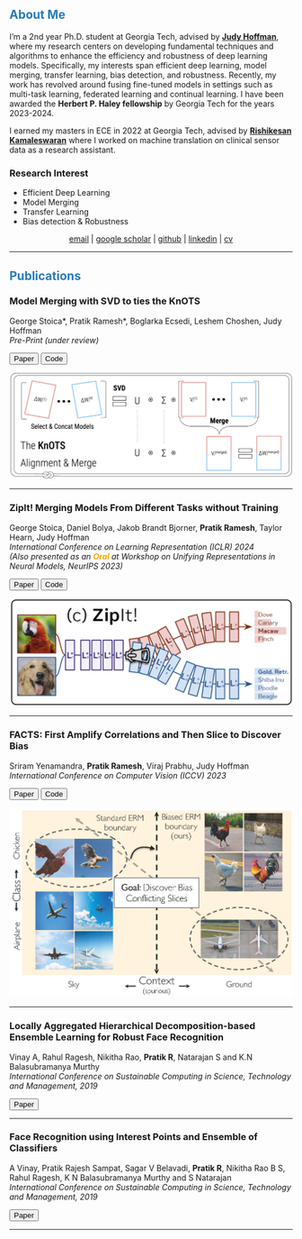 ## <span style="color:#287cb9;">About Me</span>
I’m a 2nd year Ph.D. student at Georgia Tech, advised by **[Judy Hoffman](https://faculty.cc.gatech.edu/~judy/)**, where my research centers on developing fundamental techniques and algorithms to enhance the efficiency and robustness of deep learning models. Specifically, my interests span efficient deep learning, model merging, transfer learning, bias detection, and robustness. Recently, my work has revolved around fusing fine-tuned models in settings such as multi-task learning, federated learning and continual learning. I have been awarded the **Herbert P. Haley fellowship** by Georgia Tech for the years 2023-2024.

I earned my masters in ECE in 2022 at Georgia Tech, advised by **[Rishikesan Kamaleswaran](https://bioinformatics.gatech.edu/rishikesan-kamaleswaran)** where I worked on machine translation on clinical sensor data as a research assistant. 

### Research Interest
- Efficient Deep Learning
- Model Merging
- Transfer Learning
- Bias detection & Robustness

<p align="center">
  <a href="mailto:pratikramesh@gatech.edu">email</a> |
  <a href="https://scholar.google.com/citations?user=zJyuMYgAAAAJ&hl=en">google scholar</a> |
  <a href="https://github.com/pratikramesh1">github</a> |
  <a href="https://www.linkedin.com/in/pratik-ramesh-234471114/">linkedin</a> |
  <a href="https://1drv.ms/b/s!Agzx62GYs0WOkSk_9jxloA_r43BL?e=BWc7IE">cv</a> 
</p>


<!---
### Education
- Ph.D. in Machine Learning, Georgia Institute of Technology, 2023
  Advisor: Professor Judy Hoffman
- M.Sc. in Electrical and Computer Engineering, Georgia Institute of Technology, 2022
- B.Tech in Electronics and Communication Engineering, PES University, 2019
--->
---
## <span style="color:#287cb9;">Publications</span>

### **Model Merging with SVD to ties the KnOTS**
George Stoica*, Pratik Ramesh*, Boglarka Ecsedi, Leshem Choshen, Judy Hoffman
<br>_Pre-Print (under review)_


<div class="actions button-container">
    <div class="button-group">
        <button onclick="window.location.href='https://arxiv.org/pdf/2410.19735'" class="button">Paper</button>
        <button onclick="window.location.href='https://github.com/gstoica27/KnOTS'" class="button">Code</button>
    </div>
</div>

![ZipIt](/assets/KnOTS_225ppi.png)

---
### **ZipIt! Merging Models From Different Tasks without Training**
George Stoica, Daniel Bolya, Jakob Brandt Bjorner, **Pratik Ramesh**, Taylor Hearn, Judy Hoffman
<br>_International Conference on Learning Representation (ICLR) 2024_
<br>_(Also presented as an <span style="color: orange; font-weight: bold;">Oral</span> at Workshop on Unifying Representations in Neural Models, NeurIPS 2023)_


<div class="actions button-container">
    <div class="button-group">
        <button onclick="window.location.href='https://arxiv.org/pdf/2305.03053.pdf'" class="button">Paper</button>
        <button onclick="window.location.href='https://github.com/gstoica27/ZipIt'" class="button">Code</button>
    </div>
</div>

![ZipIt](/assets/Zipit_teaserfig.png)

---

### **FACTS: First Amplify Correlations and Then Slice to Discover Bias**
Sriram Yenamandra, **Pratik Ramesh**, Viraj Prabhu, Judy Hoffman
<br>_International Conference on Computer Vision (ICCV) 2023_


<div class="actions button-container">
    <div class="button-group">
        <button onclick="window.location.href='https://openaccess.thecvf.com/content/ICCV2023/papers/Yenamandra_FACTS_First_Amplify_Correlations_and_Then_Slice_to_Discover_Bias_ICCV_2023_paper.pdf'" class="button">Paper</button>
        <button onclick="window.location.href='https://github.com/yvsriram/FACTS'" class="button">Code</button>
    </div>
</div>


![FACTS](/assets/FACTS_teaserfig.jpg)

---

### **Locally Aggregated Hierarchical Decomposition-based Ensemble Learning for Robust Face Recognition**
Vinay A, Rahul Ragesh, Nikitha Rao, **Pratik R**, Natarajan S and K.N Balasubramanya Murthy
<br>_International Conference on Sustainable Computing in Science, Technology and Management, 2019_

<button onclick="window.location.href='https://papers.ssrn.com/sol3/papers.cfm?abstract_id=3358174'" class="button">Paper</button>

<!-- #![SUSCOM19](/assets/SUSCOM19.png) -->

---

### **Face Recognition using Interest Points and Ensemble of Classifiers**
A Vinay, Pratik Rajesh Sampat, Sagar V Belavadi, **Pratik R**, Nikitha Rao B S, Rahul Ragesh, K N Balasubramanya Murthy and S Natarajan
<br>_International Conference on Sustainable Computing in Science, Technology and Management, 2019_

<button onclick="window.location.href='https://papers.ssrn.com/sol3/papers.cfm?abstract_id=3358174'" class="button">Paper</button>

<!-- ![RAIT18](/assets/RAIT18.png) -->
---






